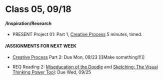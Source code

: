 # Class 05, 09/18


#### /Inspiration/Research

* PRESENT Project 01: Part 1, [Creative Process](creative_process.md) 5 minutes, timed.

#### /ASSIGNMENTS FOR NEXT WEEK

* [Creative Process](creative_process.md) Part 2: Due Mon, 09/23 [[[Make something!!!]]

* REQ Reading 2: [Miseducation of the Doodle](https://alistapart.com/article/the-miseducation-of-the-doodle) and [Sketching: The Visual Thinking Power Tool](https://alistapart.com/article/sketching-the-visual-thinking-power-tool): Due Wed, 09/25
